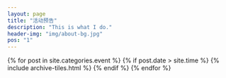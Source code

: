 ```yaml
---
layout: page
title: "活动预告"
description: "This is what I do."
header-img: "img/about-bg.jpg"
pos: "1"
---
```


<div class="tiles">
{% for post in site.categories.event %} {% if post.date > site.time %}
  {% include archive-tiles.html %}
{% endif %} {% endfor %}
</div><!-- /.tiles -->
